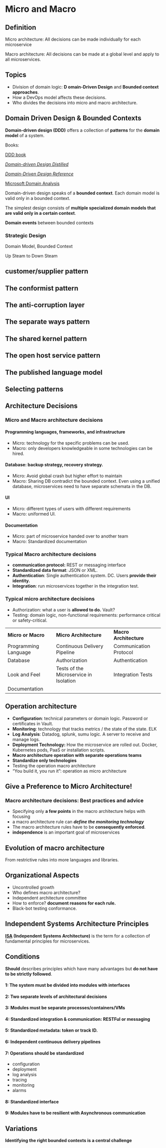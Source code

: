 # Micro and Macro

## **Definition**

Micro architecture: All decisions can be made individually for each microservice

Macro architecture: All decisions can be made at a global level and apply to all microservices.

## Topics

* Division of domain logic: **D                                                                                                                                                                                                                                                                                                               omain-Driven Design** and **Bounded context approaches**.
* How a DevOps model affects these decisions.
* Who divides the decisions into micro and macro architecture.

## Domain Driven Design & Bounded Contexts

**Domain-driven design (DDD)** offers a collection of **patterns** for the **domain model** of a system. 

Books:

[DDD book](https://www.amazon.com/Domain-Driven-Design-Tackling-Complexity-Software/dp/0321125215) 

[*Domain-driven Design Distilled*](https://www.amazon.com/Domain-Driven-Design-Distilled-Vaughn-Vernon/dp/0134434420)

[*Domain-Driven Design Reference*](https://domainlanguage.com/ddd/reference/)

[Microsoft Domain Analysis](https://docs.microsoft.com/en-us/azure/architecture/microservices/model/domain-analysis)



Domain-driven design speaks of a **bounded context**. Each domain model is valid only in a bounded context.

The simplest design consists of **multiple specialized domain models that are valid only in a certain context**. 

**Domain events** between bounded contexts

### Strategic Design

Domain Model, Bounded Context 

Up Steam to Down Steam

## customer/supplier pattern

## The conformist pattern 

## The anti-corruption layer 

## The separate ways pattern

## The shared kernel pattern

## The open host service pattern

## The published language model

## Selecting patterns



## Architecture Decisions

### Micro and Macro architecture decisions

#### Programming languages, frameworks, and infrastructure

* Micro: technology for the specific problems can be used.
* Macro: only developers knowledgeable in some technologies can be hired.

#### Database: backup strategy, recovery strategy.

* Micro: Avoid global crash but higher effort to maintain
* Macro: Sharing DB contradict the bounded context. Even using a unified database, microservices need to have separate schemata in the DB.

#### UI

* Micro: different types of users with different requirements
* Macro: uniformed UI.

#### Documentation

* Micro: part of microservice handed over to another team
* Macro: Standardized documentation

### Typical Macro architecture decisions

* **communication protocol:** REST or messaging interface
* **Standardized data format**: JSON or XML.
* **Authentication**: Single authentication system. DC. Users **provide their identity.**
* **Integration**: run microservices together in the integration test.

### Typical micro architecture decisions

* Authorization: what a user is **allowed to do.** Vault? 
* Testing: domain logic, non-functional requirements: performance critical or safety-critical.

|                      |                                        |                        |
| -------------------- | -------------------------------------- | ---------------------- |
| **Micro or Macro**   | **Micro Architecture**                 | **Macro Architecture** |
| Programming Language | Continuous Delivery Pipeline           | Communication Protocol |
| Database             | Authorization                          | Authentication         |
| Look and Feel        | Tests of the Microservice in Isolation | Integration Tests      |
| Documentation        |                                        |                        |

## Operation architecture

* **Configuration**: technical parameters or domain logic. Password or certificates in Vault.
* **Monitoring**: technology that tracks metrics / the state of the state. ELK
* **Log Analysis**: Datadog, splunk, sumu logic. A server to receive and manage logs.
* **Deployment Technology:**  How the microservice are rolled out. Docker, Kubernetes pods, PaaS or installation scripts.
* **Macro architecture operation with separate operations teams**
* **Standardize only technologies**
* Testing the operation macro architecture
* “You build it, you run it”: operation as micro architecture

## Give a Preference to Micro Architecture!

### Macro architecture decisions: Best practices and advice

* Specifying only **a few points** in the macro architecture helps with focusing
* a macro architecture rule can ***define the monitoring technology***
* The macro architecture rules have to be **consequently enforced**.
* **independence** is an important goal of microservices

## Evolution of macro architecture

From restrictive rules into more languages and libraries.

## Organizational Aspects

* Uncontrolled growth
* Who defines macro architecture? 
* Independent architecture committee
* How to enforce? **document reasons for each rule.**
* Black-bot testing conformance.

## Independent Systems Architecture Principles

**[ISA](http://isa-principles.org/) (Independent Systems Architecture)** is the term for a collection of fundamental principles for microservices. 

## Conditions 

**Should** describes principles which have many advantages but **do not have to be strictly followed**.

#### 1: The system must be divided into modules with interfaces

#### 2: Two separate levels of architectural decisions

#### 3: Modules must be separate processes/containers/VMs

#### 4: Standardized integration & communication: RESTFul or messaging

#### 5: Standardized metadata: token or track ID. 

#### 6: Independent continuous delivery pipelines

#### 7: Operations should be standardized

- configuration
- deployment
- log analysis
- tracing
- monitoring
- alarms

#### 8: Standardized interface

#### 9: Modules have to be resilient with Asynchronous communication

## Variations

**Identifying the right bounded contexts is a central challenge**